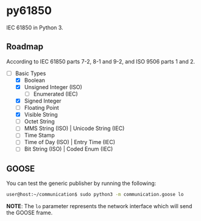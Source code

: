 # py61850

IEC 61850 in Python 3.

## Roadmap

According to IEC 61850 parts 7-2, 8-1 and 9-2, and ISO 9506 parts 1 and 2. 

- [ ] Basic Types
  - [X] Boolean
  - [X] Unsigned Integer (ISO)
    - [ ] Enumerated (IEC)
  - [X] Signed Integer
  - [ ] Floating Point
  - [X] Visible String
  - [ ] Octet String
  - [ ] MMS String (ISO) | Unicode String (IEC)
  - [ ] Time Stamp
  - [ ] Time of Day (ISO) | Entry Time (IEC)  
  - [ ] Bit String (ISO) | Coded Enum (IEC)

## GOOSE

You can test the generic publisher by running the following:

```bash
user@host:~/communication$ sudo python3 -m communication.goose lo
```

**NOTE**: The `lo` parameter represents the network interface which will send the GOOSE frame.  
